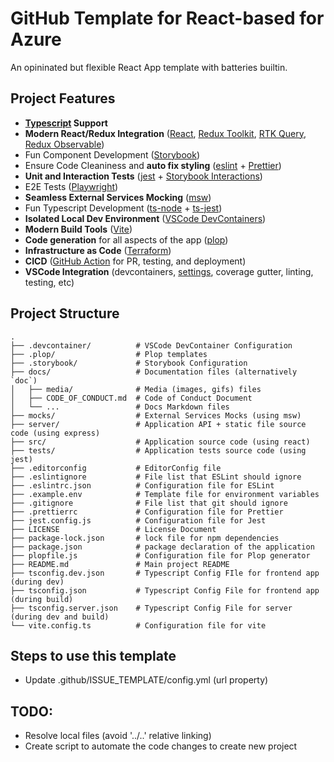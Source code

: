 # GitHub Template for React-based for Azure

An opininated but flexible React App template with batteries builtin.

## Project Features
* **[Typescript](https://www.typescriptlang.org/) Support**
* **Modern React/Redux Integration** ([React](https://reactjs.org/), [Redux Toolkit](https://redux-toolkit.js.org/), [RTK Query](https://redux-toolkit.js.org/rtk-query/overview), [Redux Observable](https://redux-observable.js.org/))
* Fun Component Development ([Storybook](https://storybook.js.org/))
* Ensure Code Cleaniness and **auto fix styling** ([eslint](https://eslint.org/) + [Prettier](https://prettier.io/))
* **Unit and Interaction Tests** ([jest](https://jestjs.io/) + [Storybook Interactions](https://storybook.js.org/docs/react/essentials/interactions))
* E2E Tests ([Playwright](https://playwright.dev/))
* **Seamless External Services Mocking** ([msw](https://mswjs.io/))
* Fun Typescript Development ([ts-node](https://github.com/TypeStrong/ts-node) + [ts-jest](https://github.com/kulshekhar/ts-jest))
* **Isolated Local Dev Environment** ([VSCode DevContainers](https://code.visualstudio.com/docs/remote/containers))
* **Modern Build Tools** ([Vite](https://vitejs.dev/))
* **Code generation** for all aspects of the app ([plop](https://plopjs.com/))
* **Infrastructure as Code** ([Terraform](https://registry.terraform.io/providers/hashicorp/azurerm/latest/docs))
* **CICD** ([GitHub Action](https://github.com/howlowck/template-react-ts-vite/actions) for PR, testing, and deployment)
* **VSCode Integration** (devcontainers, [settings](https://github.com/howlowck/template-react-ts-vite/blob/main/.devcontainer/devcontainer.json), coverage gutter, linting, testing, etc)

## Project Structure

```
.
├── .devcontainer/          # VSCode DevContainer Configuration
├── .plop/                  # Plop templates
├── .storybook/             # Storybook Configuration
├── docs/                   # Documentation files (alternatively `doc`)
│   ├── media/              # Media (images, gifs) files
│   ├── CODE_OF_CONDUCT.md  # Code of Conduct Document
│   └── ...                 # Docs Markdown files
├── mocks/                  # External Services Mocks (using msw)
├── server/                 # Application API + static file source code (using express)
├── src/                    # Application source code (using react)
├── tests/                  # Application tests source code (using jest)
├── .editorconfig           # EditorConfig file
├── .eslintignore           # File list that ESLint should ignore
├── .eslintrc.json          # Configuration file for ESLint
├── .example.env            # Template file for environment variables
├── .gitignore              # File list that git should ignore
├── .prettierrc             # Configuration file for Prettier
├── jest.config.js          # Configuration file for Jest
├── LICENSE                 # License Document
├── package-lock.json       # lock file for npm dependencies
├── package.json            # package declaration of the application
├── plopfile.js             # Configuration file for Plop generator
├── README.md               # Main project README
├── tsconfig.dev.json       # Typescript Config FIle for frontend app (during dev)
├── tsconfig.json           # Typescript Config File for frontend app (during build)
├── tsconfig.server.json    # Typescript Config File for server (during dev and build)
└── vite.config.ts          # Configuration file for vite
```

## Steps to use this template
* Update .github/ISSUE_TEMPLATE/config.yml (url property)

## TODO:
* Resolve local files (avoid '../..' relative linking)
* Create script to automate the code changes to create new project
